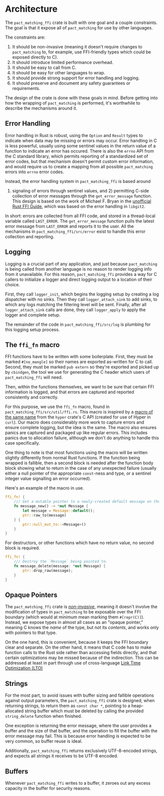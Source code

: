 
# Architecture

The `pact_matching_ffi` crate is built with one goal and a couple constraints.
The goal is that it expose all of `pact_matching` for use by other languages.

The constraints are:

1. It should be non-invasive (meaning it doesn't require changes to
   `pact_matching` to, for example, use FFI-friendly types which could be
   exposed directly to C).
2. It should introduce limited performance overhead.
3. It should be easy to call from C.
4. It should be easy for other languages to wrap.
5. It should provide strong support for error handling and logging.
6. It should preserve and document any safety guarantees or requirements. 

The design of the crate is done with these goals in mind. Before getting into
how the wrapping of `pact_matching` is performed, it's worthwhile to describe
the mechanisms around it.

## Error Handling

Error handling in Rust is robust, using the `Option` and `Result` types to
indicate when data may be missing or errors may occur. Error handling in C
is less powerful, usually using some sentinel values in the return value of
a function to indicate an error has occured. There is also the `errno` API
from the C standard library, which permits reporting of a standardized set
of error codes, but that mechanism doesn't permit custom error information,
and would require us to create a mapping from all possible `pact_matching`
errors into `errno` error codes.

Instead, the error handling system in `pact_matching_ffi` is based around
1) signaling of errors through sentinel values, and 2) permitting C-side
collection of error messages through the `get_error_message` function.
This design is based on the work of Michael F. Bryan in the
[unofficial Rust FFI Guide][ffi_guide], which was based on the error handling
in `libgit2`.

In short: errors are collected from all FFI code, and stored in a
thread-local variable called `LAST_ERROR`. The `get_error_message` function
pulls the latest error message from `LAST_ERROR` and reports it to the
user. All the mechanisms in `pact_matching_ffi/src/error` exist to handle
this error collection and reporting.

## Logging

Logging is a crucial part of any application, and just because `pact_matching`
is being called from another language is no reason to render logging info
from it unavailable. For this reason, `pact_matching_ffi` provides a way for
C callers to initialize a logger and direct logging output to a location of
their choice.

First, they call `logger_init`, which begins the logging setup by creating
a log dispatcher with no sinks. Then they call `logger_attach_sink` to add
sinks, to which any logs matching the filtering level will be sent. Finally,
after all `logger_attach_sink` calls are done, they call `logger_apply` to
apply the logger and complete setup.

The remainder of the code in `pact_matching_ffi/src/log` is plumbing for this
logging setup process.

## The `ffi_fn` macro

FFI functions have to be written with some boilerplate. First, they must be
marked `#[no_mangle]` so their names are exported as-written for C to call.
Second, they must be marked `pub extern` so they're exported and picked up
by `cbindgen`, the tool we use for generating the C header which users of
`pact_matching_ffi` will need.

Then, within the functions themselves, we want to be sure that certain FFI
information is logged, and that errors are captured and reported consistently
and correctly.

For this purpose, we use the `ffi_fn` macro, found in
`pact_matching_ffi/src/util/ffi.rs`. This macro is inspired by a
[macro of the same name][hyper_macro] from the `hyper` crate's C API
(created for use of Hyper in `curl`). Our macro does considerably more work
to capture errors and ensure complete logging, but the idea is the same. The
macro also ensures panics are captured and packaged up like regular errors.
This includes panics due to allocation failure, although we don't do anything
to handle this case specifically.

One thing to note is that most functions using the macro will be written
slightly differently from normal Rust functions. If the function being
wrapped is fallible, then a second block is needed after the function body
block showing what to return in the case of any unexpected failure (usually
either a null pointer of the appropriate `const`-ness and type, or a
sentinel integer value signalling an error occurred).

Here's an example of the macro in use.

```rust
ffi_fn! {
    /// Get a mutable pointer to a newly-created default message on the heap.
    fn message_new() -> *mut Message {
        let message = Message::default();
        ptr::raw_to(message)
    } {
        ptr::null_mut_to::<Message>()
    }
}
```

For destructors, or other functions which have no return value, no second
block is required.

```rust
ffi_fn! {
    /// Destroy the `Message` being pointed to.
    fn message_delete(message: *mut Message) {
        ptr::drop_raw(message);
    }
}
```

## Opaque Pointers

The `pact_matching_ffi` crate is [_non-invasive_][non_invasive], meaning it
doesn't involve the modification of types in `pact_matching` to be exposable
over the FFI boundary (which would at minimum mean marking them `#[repr(C)]`).
Instead, we expose types in almost all cases as an "opaque pointer," meaning
C knows the _name_ of the type, but not its _contents_, and works only with
pointers to that type.

On the one hand, this is convenient, because it keeps the FFI boundary clear
and separate. On the other hand, it means that C code has to make function
calls to the Rust side rather than accessing fields directly, and that certain
optimizations may be missed because of the indirection. This can be addressed
at least in part through use of cross-language [Link Time Optimization (LTO)][lto]

## Strings

For the most part, to avoid issues with buffer sizing and fallible operations
against output parameters, the `pact_matching_ffi` crate is designed, when
returning strings, to return them as `const char *`, pointing to a
heap-allocated string buffer which must be deleted by calling the provided
`string_delete` function when finished.

One exception is returning the error message, where the user provides a buffer
and the size of that buffer, and the operation to fill the buffer with the
error message may fail. This is because error handling is expected to be very
common, so buffer reuse is ideal.

Additionally, `pact_matching_ffi` returns exclusively UTF-8-encoded strings,
and expects all strings it receives to be UTF-8 encoded.

## Buffers

Whenever `pact_matching_ffi` writes to a buffer, it zeroes out any excess
capacity in the buffer for security reasons.

[ffi_guide]: https://michael-f-bryan.github.io/rust-ffi-guide/errors/index.html
[hyper_macro]: https://github.com/hyperium/hyper/blob/master/src/ffi/macros.rs
[non_invasive]: https://www.possiblerust.com/guide/inbound-outbound-ffi#non-invasive-outbound-ffi
[lto]: http://blog.llvm.org/2019/09/closing-gap-cross-language-lto-between.html
